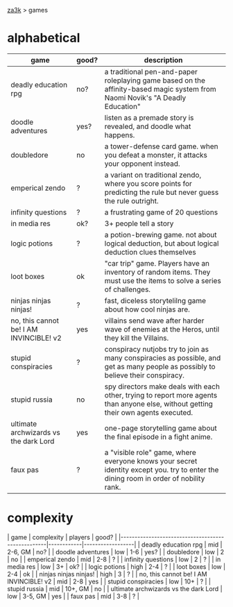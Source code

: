 [za3k](/) > games

# alphabetical

| game                                              | good? | description |
|---------------------------------------------------|-------|-------------|
| deadly education rpg                              | no?   | a traditional pen-and-paper roleplaying game based on the affinity-based magic system from Naomi Novik's "A Deadly Education"
| doodle adventures                                 | yes?  | listen as a premade story is revealed, and doodle what happens.
| doubledore                                        | no    | a tower-defense card game. when you defeat a monster, it attacks your opponent instead.
| emperical zendo                                   | ?     | a variant on traditional zendo, where you score points for predicting the rule but never guess the rule outright.
| infinity questions                                | ?     | a frustrating game of 20 questions
| in media res                                      | ok?   | 3+ people tell a story
| logic potions                                     | ?     | a potion-brewing game. not about logical deduction, but about logical deduction clues themselves
| loot boxes                                        | ok    | "car trip" game. Players have an inventory of random items. They must use the items to solve a series of challenges.
| ninjas ninjas ninjas!                             | ?     | fast, diceless storytelilng game about how cool ninjas are.
| no, this cannot be! I AM INVINCIBLE! v2           | yes   | villains send wave after harder wave of enemies at the Heros, until they kill the Villains.
| stupid conspiracies                               | ?     | conspiracy nutjobs try to join as many conspiracies as possible, and get as many people as possibly to believe their conspiracy.
| stupid russia                                     | no    | spy directors make deals with each other, trying to report more agents than anyone else, without getting their own agents executed.
| ultimate archwizards vs the dark Lord             | yes   | one-page storytelling game about the final episode in a fight anime.
| faux pas                                          | ?     | a "visible role" game, where everyone knows your secret identity except you. try to enter the dining room in order of nobility rank.

# complexity

| game                                              | complexity | players  | good? |
|---------------------------------------------------|------------|------------------|
| deadly education rpg                              | mid        | 2-6, GM  | no?   |
| doodle adventures                                 | low        | 1-6      | yes?  |
| doubledore                                        | low        | 2        | no    |
| emperical zendo                                   | mid        | 2-8      | ?     |
| infinity questions                                | low        | 2        | ?     |
| in media res                                      | low        | 3+       | ok?   |
| logic potions                                     | high       | 2-4      | ?     |
| loot boxes                                        | low        | 2-4      | ok    |
| ninjas ninjas ninjas!                             | high       | 3        | ?     |
| no, this cannot be! I AM INVINCIBLE! v2           | mid        | 2-8      | yes   |
| stupid conspiracies                               | low        | 10+      | ?     |
| stupid russia                                     | mid        | 10+, GM  | no    |
| ultimate archwizards vs the dark Lord             | low        | 3-5, GM  | yes   |
| faux pas                                          | mid        | 3-8      | ?     |

